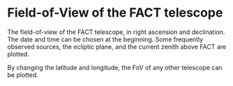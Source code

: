 # Field-of-View of the FACT telescope
The field-of-view of the FACT telescope, in right ascension and declination. The date and time can be chosen at the beginning. Some frequently observed sources, the ecliptic plane, and the current zenith above FACT are plotted.

By changing the latitude and longitude, the FoV of any other telescope can be plotted.
